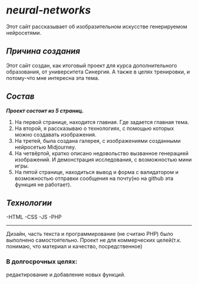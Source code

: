 # *__neural-networks__*

Этот сайт рассказывает об изобразительном искусстве генерируемом нейросетями.

## *__Причина создания__*

Этот сайт создан, как итоговый проект для курса дополнительного образования, от университета Синергия.
А также в целях тренировки, и потому-что мне интересна эта тема.

## *__Состав__*

***Проект состоит из 5 страниц.***

1. На первой странице, находится главная. Где задается главная тема.
2. На второй, я рассказываю о технологиях, с помощью которых можно создавать изображения.
3. На третей, была создана галерея, с изображениями созданными нейросетью Midjourney.
4. На четвёртой, кратко описано недовольство вызванное генерацией изображений. И демонстрация исследования, с возможностью мини игры.
5. На пятой странице, находиться вывод и форма с валидатором и возможностью отправки сообщения на почту(но на github эта функция не работает).

## *__Технологии__*
-HTML
-CSS
-JS
-PHP

---

Дизайн, часть текста и программирование (не считаю PHP) было выполнено самостоятельно.
Проект не для коммерческих целей(т.к. понимаю, что материал и качество, посредственное)

### В долгосрочных целях:
редактирование и добавление новых функций.

